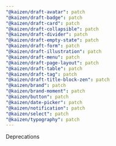 ```yaml
---
"@kaizen/draft-avatar": patch
"@kaizen/draft-badge": patch
"@kaizen/draft-card": patch
"@kaizen/draft-collapsible": patch
"@kaizen/draft-divider": patch
"@kaizen/draft-empty-state": patch
"@kaizen/draft-form": patch
"@kaizen/draft-illustration": patch
"@kaizen/draft-menu": patch
"@kaizen/draft-page-layout": patch
"@kaizen/draft-table": patch
"@kaizen/draft-tag": patch
"@kaizen/draft-title-block-zen": patch
"@kaizen/brand": patch
"@kaizen/brand-moment": patch
"@kaizen/button": patch
"@kaizen/date-picker": patch
"@kaizen/notification": patch
"@kaizen/select": patch
"@kaizen/typography": patch
---
```


Deprecations
